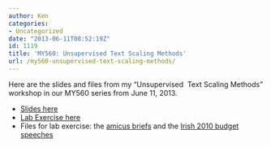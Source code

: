 ```yaml
---
author: Ken
categories:
- Uncategorized
date: "2013-06-11T08:52:19Z"
id: 1119
title: 'MY560: Unsupervised Text Scaling Methods'
url: /my560-unsupervised-text-scaling-methods/
---
```

Here are the slides and files from my &#8220;Unsupervised  Text Scaling Methods&#8221; workshop in our MY560 series from June 11, 2013.

  * [Slides here](/pdfs/MY560_QTA3_Unsupervised.pdf)
  * [Lab Exercise here](/pdfs/MY560_QTA3_Unsupervised_Lab.pdf)
  * Files for lab exercise: the [amicus briefs](/assets/files/amicuscuriae.zip) and the [Irish 2010 budget speeches](/assets/files/budget2010.zip)

